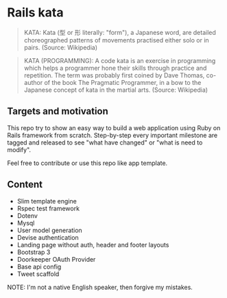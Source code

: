 Rails kata
==========

 > KATA: Kata (型 or 形 literally: "form"), a Japanese word, are detailed choreographed patterns of movements practised either solo or in pairs. (Source: Wikipedia)
 
 > KATA (PROGRAMMING): A code kata is an exercise in programming which helps a programmer hone their skills through practice and repetition. The term was probably first coined by Dave Thomas, co-author of the book The Pragmatic Programmer, in a bow to the Japanese concept of kata in the martial arts. (Source: Wikipedia)
 
Targets and motivation
---------------------------------

This repo try to show an easy way to build a web application using Ruby on Rails framework from scratch. Step-by-step every important milestone are tagged and released to see "what have changed" or "what is need to modify".

Feel free to contribute or use this repo like app template.

Content
-------------------

* Slim template engine
* Rspec test framework
* Dotenv
* Mysql
* User model generation
* Devise authentication
* Landing page without auth, header and footer layouts
* Bootstrap 3
* Doorkeeper OAuth Provider
* Base api config
* Tweet scaffold


NOTE: I'm not a native English speaker, then forgive my mistakes. 